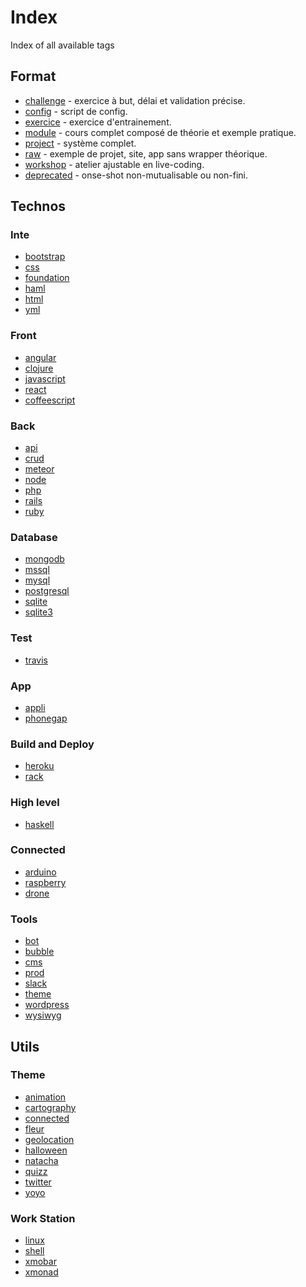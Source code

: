 # Index
Index of all available tags

## Format

+ [challenge](https://github.com/search?q=org%3Asimplonco+challenge) - exercice à but, délai et validation précise.
+ [config](https://github.com/search?q=org%3Asimplonco+config) - script de config.
+ [exercice](https://github.com/search?q=org%3Asimplonco+exercice) - exercice d'entrainement.
+ [module](https://github.com/search?q=org%3Asimplonco+module) - cours complet composé de théorie et exemple pratique.
+ [project](https://github.com/search?q=org%3Asimplonco+project) - système complet.
+ [raw](https://github.com/search?q=org%3Asimplonco+raw) - exemple de projet, site, app sans wrapper théorique.
+ [workshop](https://github.com/search?q=org%3Asimplonco+workshop) - atelier ajustable en live-coding.
+ [deprecated](https://github.com/search?q=org%3Asimplonco+deprecated) - onse-shot non-mutualisable ou non-fini.

## Technos

### Inte

+ [bootstrap](https://github.com/search?q=org%3Asimplonco+bootstrap)
+ [css](https://github.com/search?q=org%3Asimplonco+css)
+ [foundation](https://github.com/search?q=org%3Asimplonco+foundation)
+ [haml](https://github.com/search?q=org%3Asimplonco+haml)
+ [html](https://github.com/search?q=org%3Asimplonco+html)
+ [yml](https://github.com/search?q=org%3Asimplonco+yml)

### Front

+ [angular](https://github.com/search?q=org%3Asimplonco+angular)
+ [clojure](https://github.com/search?q=org%3Asimplonco+clojure)
+ [javascript](https://github.com/search?q=org%3Asimplonco+javascript)
+ [react](https://github.com/search?q=org%3Asimplonco+react)
+ [coffeescript](https://github.com/search?q=org%3Asimplonco+coffee)

### Back

+ [api](https://github.com/search?q=org%3Asimplonco+api)
+ [crud](https://github.com/search?q=org%3Asimplonco+crud)
+ [meteor](https://github.com/search?q=org%3Asimplonco+meteor)
+ [node](https://github.com/search?q=org%3Asimplonco+node)
+ [php](https://github.com/search?q=org%3Asimplonco+php)
+ [rails](https://github.com/search?q=org%3Asimplonco+rails)
+ [ruby](https://github.com/search?q=org%3Asimplonco+ruby)

### Database

+ [mongodb](https://github.com/search?q=org%3Asimplonco+mongodb)
+ [mssql](https://github.com/search?q=org%3Asimplonco+mssql)
+ [mysql](https://github.com/search?q=org%3Asimplonco+mysql)
+ [postgresql](https://github.com/search?q=org%3Asimplonco+postgresql)
+ [sqlite](https://github.com/search?q=org%3Asimplonco+sqlite)
+ [sqlite3](https://github.com/search?q=org%3Asimplonco+sqlite3)

### Test

+ [travis](https://github.com/search?q=org%3Asimplonco+travis)

### App

+ [appli](https://github.com/search?q=org%3Asimplonco+app)
+ [phonegap](https://github.com/search?q=org%3Asimplonco+phonegap)

### Build and Deploy

+ [heroku](https://github.com/search?q=org%3Asimplonco+heroku)
+ [rack](https://github.com/search?q=org%3Asimplonco+rack)

### High level

+ [haskell](https://github.com/search?q=org%3Asimplonco+haskell)

### Connected

+ [arduino](https://github.com/search?q=org%3Asimplonco+arduino)
+ [raspberry](https://github.com/search?q=org%3Asimplonco+raspberry)
+ [drone](https://github.com/search?q=org%3Asimplonco+drone)

### Tools

+ [bot](https://github.com/search?q=org%3Asimplonco+bot)
+ [bubble](https://github.com/search?q=org%3Asimplonco+bubble)
+ [cms](https://github.com/search?q=org%3Asimplonco+cms)
+ [prod](https://github.com/search?q=org%3Asimplonco+prod)
+ [slack](https://github.com/search?q=org%3Asimplonco+slack)
+ [theme](https://github.com/search?q=org%3Asimplonco+theme)
+ [wordpress](https://github.com/search?q=org%3Asimplonco+wordpress)
+ [wysiwyg](https://github.com/search?q=org%3Asimplonco+wysiwyg)

## Utils

### Theme

+ [animation](https://github.com/search?q=org%3Asimplonco+animation)
+ [cartography](https://github.com/search?q=org%3Asimplonco+cartography)
+ [connected](https://github.com/search?q=org%3Asimplonco+connected)
+ [fleur](https://github.com/search?q=org%3Asimplonco+fleur)
+ [geolocation](https://github.com/search?q=org%3Asimplonco+geolocation)
+ [halloween](https://github.com/search?q=org%3Asimplonco+halloween)
+ [natacha](https://github.com/search?q=org%3Asimplonco+natacha)
+ [quizz](https://github.com/search?q=org%3Asimplonco+quizz)
+ [twitter](https://github.com/search?q=org%3Asimplonco+twitter)
+ [yoyo](https://github.com/search?q=org%3Asimplonco+yoyo)

### Work Station

+ [linux](https://github.com/search?q=org%3Asimplonco+linux)
+ [shell](https://github.com/search?q=org%3Asimplonco+shell)
+ [xmobar](https://github.com/search?q=org%3Asimplonco+xmobar)
+ [xmonad](https://github.com/search?q=org%3Asimplonco+xmonad)
